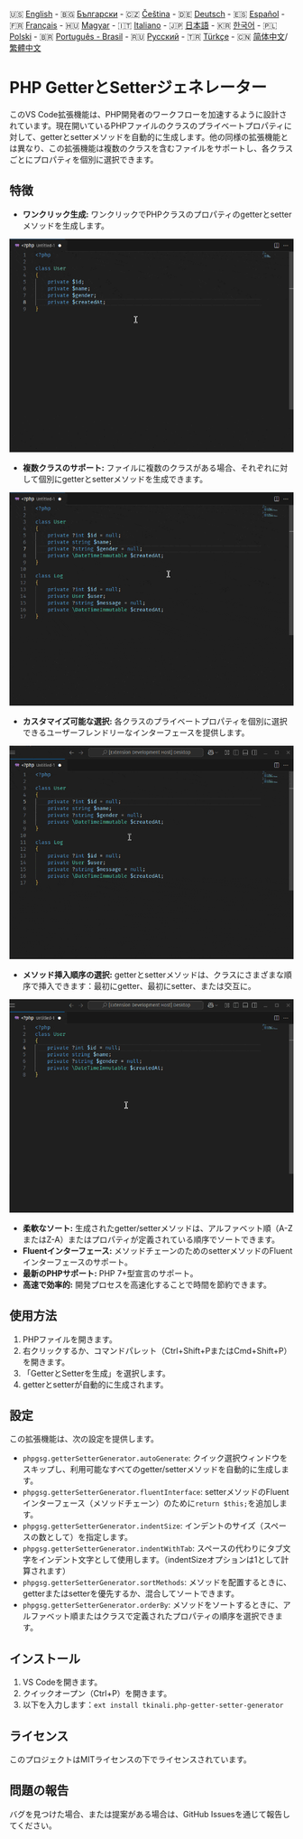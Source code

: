 🇺🇸 [English](./README.md) - 🇧🇬 [Български](./README_BG.md) - 🇨🇿 [Čeština](./README_CS.md) - 🇩🇪 [Deutsch](./README_DE.md) - 🇪🇸 [Español](./README_ES.md) - 🇫🇷 [Français](./README_FR.md) - 🇭🇺 [Magyar](./README_HU.md) - 🇮🇹 [Italiano](./README_IT.md) - 🇯🇵 [日本語](./README_JA.md) - 🇰🇷 [한국어](./README_KO.md) - 🇵🇱 [Polski](./README_PL.md) - 🇧🇷 [Português - Brasil](./README_PT-BR.md) - 🇷🇺 [Русский](./README_RU.md) - 🇹🇷 [Türkçe](./README_TR.md) - 🇨🇳 [简体中文](./README_ZH-CN.md)/[繁體中文](./README_ZH-TW.md)

# PHP GetterとSetterジェネレーター

このVS Code拡張機能は、PHP開発者のワークフローを加速するように設計されています。現在開いているPHPファイルのクラスのプライベートプロパティに対して、getterとsetterメソッドを自動的に生成します。他の同様の拡張機能とは異なり、この拡張機能は複数のクラスを含むファイルをサポートし、各クラスごとにプロパティを個別に選択できます。

## 特徴

- **ワンクリック生成:** ワンクリックでPHPクラスのプロパティのgetterとsetterメソッドを生成します。

![ワンクリック生成](images/one-click.gif "ワンクリック生成")

- **複数クラスのサポート:** ファイルに複数のクラスがある場合、それぞれに対して個別にgetterとsetterメソッドを生成できます。

![複数クラスのサポート](images/multi-class.gif "複数クラスのサポート")

- **カスタマイズ可能な選択:** 各クラスのプライベートプロパティを個別に選択できるユーザーフレンドリーなインターフェースを提供します。

![カスタマイズ可能な選択](images/property-select.gif "カスタマイズ可能な選択")

- **メソッド挿入順序の選択:** getterとsetterメソッドは、クラスにさまざまな順序で挿入できます：最初にgetter、最初にsetter、または交互に。

![メソッド挿入順序の選択](images/flexible-sort.gif "メソッド挿入順序の選択")

- **柔軟なソート:** 生成されたgetter/setterメソッドは、アルファベット順（A-ZまたはZ-A）またはプロパティが定義されている順序でソートできます。
- **Fluentインターフェース:** メソッドチェーンのためのsetterメソッドのFluentインターフェースのサポート。
- **最新のPHPサポート:** PHP 7+型宣言のサポート。
- **高速で効率的:** 開発プロセスを高速化することで時間を節約できます。

## 使用方法

1. PHPファイルを開きます。
2. 右クリックするか、コマンドパレット（Ctrl+Shift+PまたはCmd+Shift+P）を開きます。
3. 「GetterとSetterを生成」を選択します。
4. getterとsetterが自動的に生成されます。

## 設定

この拡張機能は、次の設定を提供します。

- `phpgsg.getterSetterGenerator.autoGenerate`: クイック選択ウィンドウをスキップし、利用可能なすべてのgetter/setterメソッドを自動的に生成します。
- `phpgsg.getterSetterGenerator.fluentInterface`: setterメソッドのFluentインターフェース（メソッドチェーン）のために`return $this;`を追加します。
- `phpgsg.getterSetterGenerator.indentSize`: インデントのサイズ（スペースの数として）を指定します。
- `phpgsg.getterSetterGenerator.indentWithTab`: スペースの代わりにタブ文字をインデント文字として使用します。（indentSizeオプションは1として計算されます）
- `phpgsg.getterSetterGenerator.sortMethods`: メソッドを配置するときに、getterまたはsetterを優先するか、混合してソートできます。
- `phpgsg.getterSetterGenerator.orderBy`: メソッドをソートするときに、アルファベット順またはクラスで定義されたプロパティの順序を選択できます。

## インストール

1. VS Codeを開きます。
2. クイックオープン（Ctrl+P）を開きます。
3. 以下を入力します：`ext install tkinali.php-getter-setter-generator`

## ライセンス

このプロジェクトはMITライセンスの下でライセンスされています。

## 問題の報告

バグを見つけた場合、または提案がある場合は、GitHub Issuesを通じて報告してください。